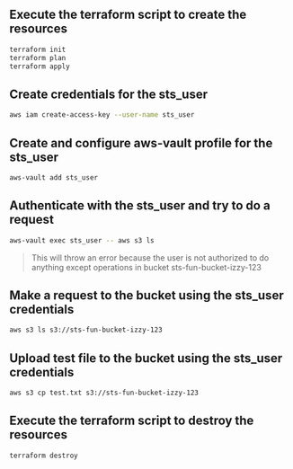 ## Execute the terraform script to create the resources

```bash
terraform init
terraform plan
terraform apply
```

## Create credentials for the sts_user

```bash
aws iam create-access-key --user-name sts_user
```

## Create and configure aws-vault profile for the sts_user

```bash
aws-vault add sts_user
```

## Authenticate with the sts_user and try to do a request

```bash
aws-vault exec sts_user -- aws s3 ls
```

> This will throw an error because the user is not authorized to do anything except operations in bucket sts-fun-bucket-izzy-123

## Make a request to the bucket using the sts_user credentials

```bash
aws s3 ls s3://sts-fun-bucket-izzy-123
```

## Upload test file to the bucket using the sts_user credentials

```bash
aws s3 cp test.txt s3://sts-fun-bucket-izzy-123
```

## Execute the terraform script to destroy the resources

```bash
terraform destroy
```
